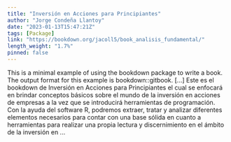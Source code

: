 ```yaml
---
title: "Inversión en Acciones para Principiantes"
author: "Jorge Condeña Llantoy"
date: "2023-01-13T15:47:21Z"
tags: [Package]
link: "https://bookdown.org/jacoll5/book_analisis_fundamental/"
length_weight: "1.7%"
pinned: false
---
```


This is a minimal example of using the bookdown package to write a book. The output format for this example is bookdown::gitbook. [...] Este es el bookdown de Inversión en Acciones para Principiantes el cual se enfocará en brindar conceptos básicos sobre el mundo de la inversión en acciones de empresas a la vez que se introducirá herramientas de programación. Con la ayuda del software R, podremos extraer, tratar y analizar diferentes elementos necesarios para contar con una base sólida en cuanto a herramientas para realizar una propia lectura y discernimiento en el ámbito de la inversión en ...
